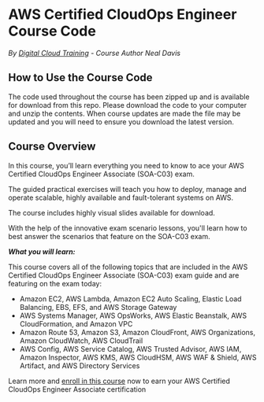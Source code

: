 # AWS Certified CloudOps Engineer Course Code
*By [Digital Cloud Training](https://digitalcloud.training/) - Course Author Neal Davis*

## How to Use the Course Code

The code used throughout the course has been zipped up and is available for download from this repo. Please download the code to your computer and unzip the contents. When course updates are made the file may be updated and you will need to ensure you download the latest version.

## Course Overview

In this course, you’ll learn everything you need to know to ace your AWS Certified CloudOps Engineer Associate (SOA-C03) exam.

The guided practical exercises will teach you how to deploy, manage and operate scalable, highly available and fault-tolerant systems on AWS.

The course includes highly visual slides available for download.

With the help of the innovative exam scenario lessons, you'll learn how to best answer the scenarios that feature on the SOA-C03 exam.

***What you will learn:***

This course covers all of the following topics that are included in the AWS Certified CloudOps Engineer Associate (SOA-C03) exam guide and are featuring on the exam today:

- Amazon EC2, AWS Lambda, Amazon EC2 Auto Scaling, Elastic Load Balancing, EBS, EFS, and AWS Storage Gateway
- AWS Systems Manager, AWS OpsWorks, AWS Elastic Beanstalk, AWS CloudFormation, and Amazon VPC
- Amazon Route 53, Amazon S3, Amazon CloudFront, AWS Organizations, Amazon CloudWatch, AWS CloudTrail
- AWS Config, AWS Service Catalog, AWS Trusted Advisor, AWS IAM, Amazon Inspector, AWS KMS, AWS CloudHSM, AWS WAF & Shield, AWS Artifact, and AWS Directory Services

Learn more and [enroll in this course](https://learn.digitalcloud.training/path-player?courseid=aws-certified-cloudops-engineer-associate-video-course) now to earn your AWS Certified CloudOps Engineer Associate certification
